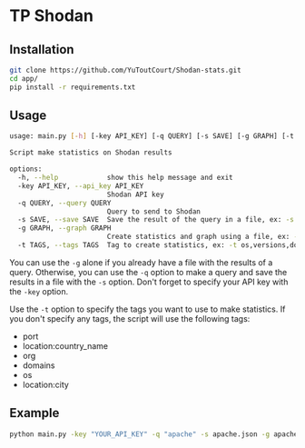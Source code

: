 # TP Shodan

## Installation

```bash
git clone https://github.com/YuToutCourt/Shodan-stats.git
cd app/
pip install -r requirements.txt
```

## Usage

```bash
usage: main.py [-h] [-key API_KEY] [-q QUERY] [-s SAVE] [-g GRAPH] [-t TAGS]

Script make statistics on Shodan results

options:
  -h, --help            show this help message and exit
  -key API_KEY, --api_key API_KEY
                        Shodan API key
  -q QUERY, --query QUERY
                        Query to send to Shodan
  -s SAVE, --save SAVE  Save the result of the query in a file, ex: -s resultats.txt
  -g GRAPH, --graph GRAPH
                        Create statistics and graph using a file, ex: -g resultats.txt
  -t TAGS, --tags TAGS  Tag to create statistics, ex: -t os,versions,domains. If not specified, port,location:country_name,org will be used
```

You can use the `-g` alone if you already have a file with the results of a query. Otherwise, you can use the `-q` option to make a query and save the results in a file with the `-s` option. Don't forget to specify your API key with the `-key` option.

Use the `-t` option to specify the tags you want to use to make statistics. 
If you don't specify any tags, the script will use the following tags: 
- port
- location:country_name
- org
- domains
- os
- location:city

## Example

```bash
python main.py -key "YOUR_API_KEY" -q "apache" -s apache.json -g apache.json
```



